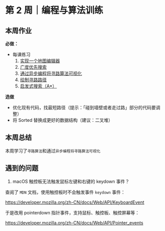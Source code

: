 # 第 2 周｜编程与算法训练

## 本周作业

**必做：**

- 每课练习
  1. [实现一个地图编辑器](./homework/pathfinding-algorithm-visualization/1.html)
  2. [广度优先搜索](./homework/pathfinding-algorithm-visualization/2.html)
  3. [通过异步编程将寻路算法可视化](./homework/pathfinding-algorithm-visualization/3.html)
  4. [绘制寻路路径](./homework/pathfinding-algorithm-visualization/4.html)
  5. [启发式搜索（A\*）](./homework/pathfinding-algorithm-visualization/5.html)

**选做**

- 优化现有代码，找最短路径（提示：「碰到墙壁或者走过路」部分的代码要调整）
- 将 Sorted 替换成更好的数据结构（建议：二叉堆）

## 本周总结

本周学习了`寻路算法`和通过`异步编程将寻路算法可视化`

## 遇到的问题

1. macOS 触控板无法触发鼠标左键和右键的 keydown 事件？

查阅了 `MDN` 文档，使用触控板时不会触发事件 `keydown` 事件：

https://developer.mozilla.org/zh-CN/docs/Web/API/KeyboardEvent

于是改用 pointerdown 指针事件，支持鼠标、触控板、触控屏幕等：

https://developer.mozilla.org/zh-CN/docs/Web/API/Pointer_events
